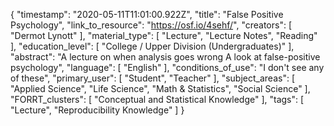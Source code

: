 {
    "timestamp": "2020-05-11T11:01:00.922Z",
    "title": "False Positive Psychology",
    "link_to_resource": "https://osf.io/4sehf/",
    "creators": [
        "Dermot Lynott"
    ],
    "material_type": [
        "Lecture",
        "Lecture Notes",
        "Reading"
    ],
    "education_level": [
        "College / Upper Division (Undergraduates)"
    ],
    "abstract": "A lecture on when analysis goes wrong A look at false-positive psychology",
    "language": [
        "English"
    ],
    "conditions_of_use": "I don't see any of these",
    "primary_user": [
        "Student",
        "Teacher"
    ],
    "subject_areas": [
        "Applied Science",
        "Life Science",
        "Math & Statistics",
        "Social Science"
    ],
    "FORRT_clusters": [
        "Conceptual and Statistical Knowledge"
    ],
    "tags": [
        "Lecture",
        "Reproducibility Knowledge"
    ]
}